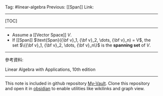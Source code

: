 Tag: #linear-algebra 
Previous: [[Span]]
Link: 

---

[TOC]

---

- Assume a [[Vector Space]] $V$.
- If [[Span]] $\text{Span}({\bf v}_1, {\bf v}_2, \dots, {\bf v}_n) = V$, the set $\{{\bf v}_1, {\bf v}_2, \dots, {\bf v}_n\}$ is the **spanning set** of $V$.

---

參考資料:

Linear Algebra with Applications, 10th edition

---

This note is included in github repository [My-Vault](https://github.com/LittleD3092/My-Vault.git). Clone this repository and open it in [obsidian](https://obsidian.md/) to enable utilities like wikilinks and graph view.
